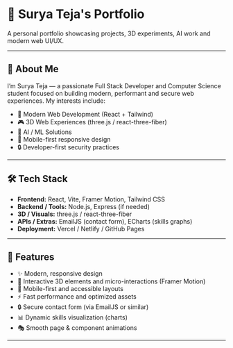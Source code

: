 # 🚀 Surya Teja's Portfolio

A personal portfolio showcasing projects, 3D experiments, AI work and modern web UI/UX.

---
## 🌟 About Me
I’m Surya Teja — a passionate Full Stack Developer and Computer Science student focused on building modern, performant and secure web experiences. My interests include:

- 🎨 Modern Web Development (React + Tailwind)
- 🎮 3D Web Experiences (three.js / react-three-fiber)
- 🤖 AI / ML Solutions
- 📱 Mobile-first responsive design
- 🔒 Developer-first security practices

---
## 🛠️ Tech Stack
- **Frontend:** React, Vite, Framer Motion, Tailwind CSS  
- **Backend / Tools:** Node.js, Express (if needed)  
- **3D / Visuals:** three.js / react-three-fiber  
- **APIs / Extras:** EmailJS (contact form), ECharts (skills graphs)  
- **Deployment:** Vercel / Netlify / GitHub Pages

---

## 🎯 Features
- ✨ Modern, responsive design  
- 🌈 Interactive 3D elements and micro-interactions (Framer Motion)  
- 📱 Mobile-first and accessible layouts  
- ⚡ Fast performance and optimized assets  
- 🔒 Secure contact form (via EmailJS or similar)  
- 📊 Dynamic skills visualization (charts)  
- 🎭 Smooth page & component animations

---
